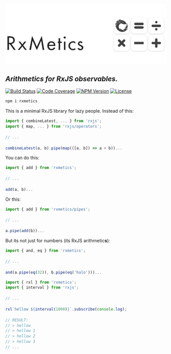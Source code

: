 ![banner](banner.svg)

## _Arithmetics for RxJS observables._

[![Build Status](https://badgen.net/travis/loreanvictor/rxmetics?label=build&cache=300&icon=travis)](https://travis-ci.org/loreanvictor/rxmetics)
[![Code Coverage](https://badgen.net/codecov/c/github/loreanvictor/rxmetics?cache=300&icon=codecov)](https://codecov.io/gh/loreanvictor/rxmetics)
[![NPM Version](https://badgen.net/npm/v/rxmetics?cache=300&icon=npm)](https://www.npmjs.com/package/rxmetics)
[![License](https://badgen.net/github/license/loreanvictor/rxmetics?icon=github)](LICENSE)

```bash
npm i rxmetics
```

This is a minimal RxJS library for lazy people. Instead of this:

```ts
import { combineLatest, ... } from 'rxjs';
import { map, ... } from 'rxjs/operators';

// ...

combineLatest(a, b).pipe(map(([a, b]) => a + b))...
```

You can do this:

```ts
import { add } from 'rxmetics';

// ...

add(a, b)...
```

Or this:

```ts
import { add } from 'rxmetics/pipes';

// ...

a.pipe(add(b))...
```

But its not just for numbers (its RxJS arithmetic**s**):

```ts
import { and, eq } from 'rxmetics';

// ...

and(a.pipe(eq(32)), b.pipe(eq('halo')))...
```

```ts
import { rxl } from 'rxmetics';
import { interval } from 'rxjs';

// ...

rxl`hellow ${interval(1000)}`.subscribe(console.log);

// RESULT:
// > hellow
// > hellow 1
// > hellow 2
// > hellow 3
// ...
```
